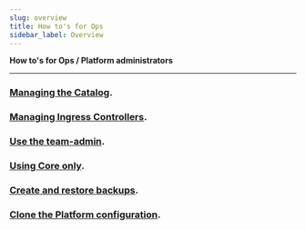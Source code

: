 ```yaml
---
slug: overview
title: How to's for Ops
sidebar_label: Overview
---
```


**How to's for Ops / Platform administrators**

---

### [Managing the Catalog](use-catalog.md).

### [Managing Ingress Controllers](ingress-classes.md).

### [Use the team-admin](use-team-admin.md).

### [Using Core only](core-only.md).

### [Create and restore backups](backups.md).

### [Clone the Platform configuration](clone-apl.md).

